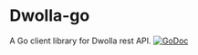 # Dwolla-go
A Go client library for Dwolla rest API.
[![GoDoc](https://godoc.org/github.com/ahmedaabouzied/dwolla-go?status.svg)](https://godoc.org/github.com/ahmedaabouzied/dwolla-go)